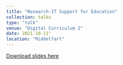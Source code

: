 ```yaml
---
title: "Research-IT Support for Education"
collection: talks
type: "talk"
venue: "Digital Curriculum 2"
date: 2021-10-11"
location: "Middelfart"
---
```


[Download slides here](http://knielbo.github.io/files/kln_dc2_support.pdf)
